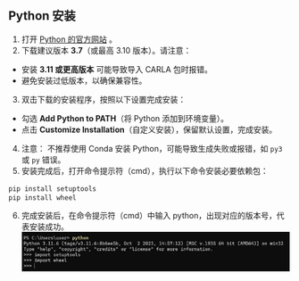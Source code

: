 ## Python 安装
1. 打开 [Python 的官方网站](https://www.python.org/downloads/) 。
2. 下载建议版本 **3.7**（或最高 3.10 版本）。请注意：
  - 安装 **3.11 或更高版本** 可能导致导入 CARLA 包时报错。
  - 避免安装过低版本，以确保兼容性。
3. 双击下载的安装程序，按照以下设置完成安装：
  - 勾选 **Add Python to PATH**（将 Python 添加到环境变量）。
  - 点击 **Customize Installation**（自定义安装），保留默认设置，完成安装。
4. 注意： 不推荐使用 Conda 安装 Python，可能导致生成失败或报错，如 `py3` 或 `py` 错误。
5. 安装完成后，打开命令提示符（cmd），执行以下命令安装必要依赖包：
```shell
pip install setuptools
pip install wheel
```
6. 完成安装后，在命令提示符（cmd）中输入 python，出现对应的版本号，代表安装成功。
![](../img/build/python_version.jpg)
